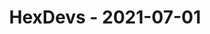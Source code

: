 ---
layout: post
title: HexDevs - 2021-07-01
datetime: '2021-07-01T18:00:00-07:00'
name: HexDevs
external_url: https://meetingplace.io/hexdevs/events/6313
online_event: true
year_month: 2021-07
---